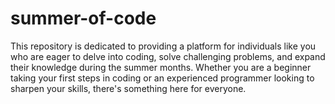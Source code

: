 # summer-of-code
This repository is dedicated to providing a platform for individuals like you who are eager to delve into coding, solve challenging problems, and expand their knowledge during the summer months. Whether you are a beginner taking your first steps in coding or an experienced programmer looking to sharpen your skills, there's something here for everyone.
